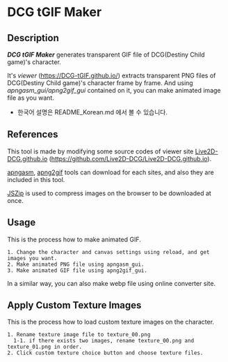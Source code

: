 # DCG tGIF Maker


## Description

**_DCG tGIF Maker_** generates transparent GIF file of DCG(Destiny Child game)'s character. 

It's *viewer* (https://DCG-tGIF.github.io/) extracts transparent PNG files of DCG(Destiny Child game)'s character frame by frame.
And using *apngasm_gui/apng2gif_gui* contained on it, you can make animated image file as you want.

 - 한국어 설명은 README_Korean.md 에서 볼 수 있습니다.


## References

This tool is made by modifying some source codes of viewer site [Live2D-DCG.github.io](https://live2d-dcg.github.io/) (https://github.com/Live2D-DCG/Live2D-DCG.github.io).

[apngasm](http://apngasm.sourceforge.net/), [apng2gif](http://apng2gif.sourceforge.net/) tools can download for each sites, and also they are included in this tool.

[JSZip](https://stuk.github.io/jszip/) is used to compress images on the browser to be downloaded at once.


## Usage

This is the process how to make animated GIF.

    1. Change the character and canvas settings using reload, and get images you want.
    2. Make animated PNG file using apngasm_gui.
    3. Make animated GIF file using apng2gif_gui.

In a similar way, you can also make webp file using online converter site.


## Apply Custom Texture Images

This is the process how to load custom texture images on the character.

    1. Rename texture image file to texture_00.png
      1-1. if there exists two images, rename texture_00.png and texture_01.png in order.
    2. Click custom texture choice button and choose texture files.
